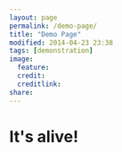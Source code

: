 ```yaml
---
layout: page
permalink: /demo-page/
title: "Demo Page"
modified: 2014-04-23 23:38
tags: [demonstration]
image:
  feature: 
  credit: 
  creditlink: 
share: 
---
```


It's alive!
===========
